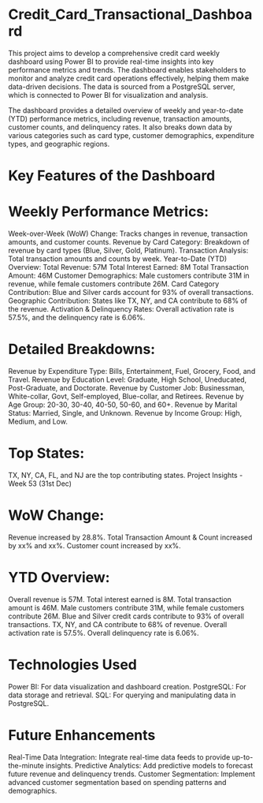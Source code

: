 # Credit_Card_Transactional_Dashboard
This project aims to develop a comprehensive credit card weekly dashboard using Power BI to provide real-time insights into key performance metrics and trends. The dashboard enables stakeholders to monitor and analyze credit card operations effectively, helping them make data-driven decisions. The data is sourced from a PostgreSQL server, which is connected to Power BI for visualization and analysis.

The dashboard provides a detailed overview of weekly and year-to-date (YTD) performance metrics, including revenue, transaction amounts, customer counts, and delinquency rates. It also breaks down data by various categories such as card type, customer demographics, expenditure types, and geographic regions.

# Key Features of the Dashboard

# Weekly Performance Metrics:
Week-over-Week (WoW) Change: Tracks changes in revenue, transaction amounts, and customer counts.
Revenue by Card Category: Breakdown of revenue by card types (Blue, Silver, Gold, Platinum).
Transaction Analysis: Total transaction amounts and counts by week.
Year-to-Date (YTD) Overview:
Total Revenue: 57M
Total Interest Earned: 8M
Total Transaction Amount: 46M
Customer Demographics: Male customers contribute 31M in revenue, while female customers contribute 26M.
Card Category Contribution: Blue and Silver cards account for 93% of overall transactions.
Geographic Contribution: States like TX, NY, and CA contribute to 68% of the revenue.
Activation & Delinquency Rates: Overall activation rate is 57.5%, and the delinquency rate is 6.06%.

# Detailed Breakdowns:
Revenue by Expenditure Type: Bills, Entertainment, Fuel, Grocery, Food, and Travel.
Revenue by Education Level: Graduate, High School, Uneducated, Post-Graduate, and Doctorate.
Revenue by Customer Job: Businessman, White-collar, Govt, Self-employed, Blue-collar, and Retirees.
Revenue by Age Group: 20-30, 30-40, 40-50, 50-60, and 60+.
Revenue by Marital Status: Married, Single, and Unknown.
Revenue by Income Group: High, Medium, and Low.

# Top States:
TX, NY, CA, FL, and NJ are the top contributing states.
Project Insights - Week 53 (31st Dec)

# WoW Change:
Revenue increased by 28.8%.
Total Transaction Amount & Count increased by xx% and xx%.
Customer count increased by xx%.

# YTD Overview:
Overall revenue is 57M.
Total interest earned is 8M.
Total transaction amount is 46M.
Male customers contribute 31M, while female customers contribute 26M.
Blue and Silver credit cards contribute to 93% of overall transactions.
TX, NY, and CA contribute to 68% of revenue.
Overall activation rate is 57.5%.
Overall delinquency rate is 6.06%.

# Technologies Used
Power BI: For data visualization and dashboard creation.
PostgreSQL: For data storage and retrieval.
SQL: For querying and manipulating data in PostgreSQL.

# Future Enhancements
Real-Time Data Integration: Integrate real-time data feeds to provide up-to-the-minute insights.
Predictive Analytics: Add predictive models to forecast future revenue and delinquency trends.
Customer Segmentation: Implement advanced customer segmentation based on spending patterns and demographics.
